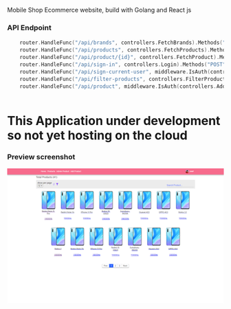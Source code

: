 Mobile Shop Ecommerce website, build with Golang and React js



### API Endpoint
```go
    router.HandleFunc("/api/brands", controllers.FetchBrands).Methods("GET")
	router.HandleFunc("/api/products", controllers.FetchProducts).Methods("GET")
	router.HandleFunc("/api/product/{id}", controllers.FetchProduct).Methods("GET")
	router.HandleFunc("/api/sign-in", controllers.Login).Methods("POST")
	router.HandleFunc("/api/sign-current-user", middleware.IsAuth(controllers.LoginCurrentUser)).Methods("GET")
	router.HandleFunc("/api/filter-products", controllers.FilterProduct).Methods("POST")
	router.HandleFunc("/api/product", middleware.IsAuth(controllers.AddProduct)).Methods("POST")
	
```

# This Application under development so not yet hosting on the cloud
### Preview screenshot

![preview-image](preview/2022-03-19_020533.png)